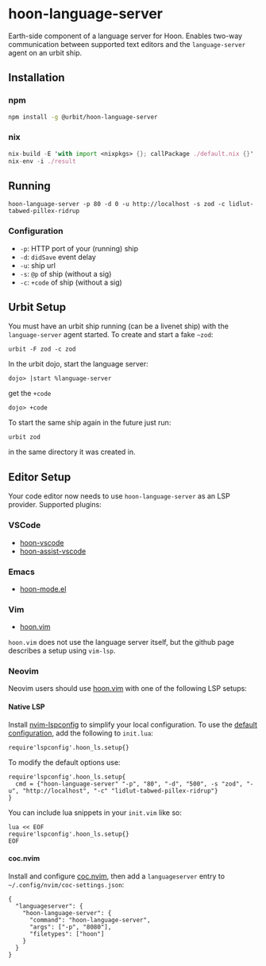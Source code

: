 # hoon-language-server

Earth-side component of a language server for Hoon. Enables two-way communication between supported text editors and the `language-server` agent on an urbit ship.
## Installation
### npm
```bash
npm install -g @urbit/hoon-language-server
```
### nix
```nix
nix-build -E 'with import <nixpkgs> {}; callPackage ./default.nix {}'
nix-env -i ./result
```

## Running

`hoon-language-server -p 80 -d 0 -u http://localhost -s zod -c lidlut-tabwed-pillex-ridrup`

### Configuration
- `-p`: HTTP port of your (running) ship
- `-d`: `didSave` event delay
- `-u`: ship url
- `-s`: `@p` of ship (without a sig)
- `-c`: `+code` of ship (without a sig)

## Urbit Setup

You must have an urbit ship running (can be a livenet ship) with the `language-server` agent started.  To create and start a fake `~zod`:

```
urbit -F zod -c zod
```

In the urbit dojo, start the language server:

```
dojo> |start %language-server
```

get the `+code`

```
dojo> +code
```

To start the same ship again in the future just run:

```
urbit zod
```

in the same directory it was created in.

## Editor Setup

Your code editor now needs to use `hoon-language-server` as an LSP provider. Supported plugins:
### VSCode

 * [hoon-vscode](https://github.com/famousj/hoon-vscode)
 * [hoon-assist-vscode](https://github.com/urbit/hoon-assist-vscode)

### Emacs

 * [hoon-mode.el](https://github.com/urbit/hoon-mode.el)

### Vim

 * [hoon.vim](https://github.com/urbit/hoon.vim)

`hoon.vim` does not use the language server itself, but the github page describes a setup using `vim-lsp`.

### Neovim

Neovim users should use [hoon.vim](https://github.com/urbit/hoon.vim) with one of the following LSP setups:

#### Native LSP

Install [nvim-lspconfig](https://github.com/neovim/nvim-lspconfig) to simplify your local configuration.  To use the [default configuration](https://github.com/neovim/nvim-lspconfig/blob/master/doc/server_configurations.txt#hoon_ls), add the following to `init.lua`:

```
require'lspconfig'.hoon_ls.setup{}
```

To modify the default options use:

```
require'lspconfig'.hoon_ls.setup{
  cmd = {"hoon-language-server" "-p", "80", "-d", "500", -s "zod", "-u", "http://localhost", "-c" "lidlut-tabwed-pillex-ridrup"}
}
```

You can include lua snippets in your `init.vim` like so:

```
lua << EOF
require'lspconfig'.hoon_ls.setup{}
EOF
```

#### coc.nvim

Install and configure [coc.nvim](https://github.com/neoclide/coc.nvim), then add a `languageserver` entry to `~/.config/nvim/coc-settings.json`:

```
{
  "languageserver": {
    "hoon-language-server": {
      "command": "hoon-language-server",
      "args": ["-p", "8080"],
      "filetypes": ["hoon"]
    }
  }
}
```
